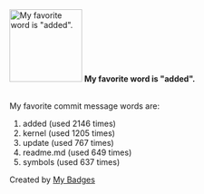 <img src="https://my-badges.github.io/my-badges/favorite-word.png" alt="My favorite word is &quot;added&quot;." title="My favorite word is &quot;added&quot;." width="128">
<strong>My favorite word is &quot;added&quot;.</strong>
<br><br>

My favorite commit message words are:

1. added (used 2146 times)
2. kernel (used 1205 times)
3. update (used 767 times)
4. readme.md (used 649 times)
5. symbols (used 637 times)


Created by <a href="https://github.com/my-badges/my-badges">My Badges</a>